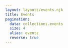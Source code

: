 ```yaml
---
layout: layouts/events.njk
title: Events
pagination:
  data: collections.events
  size: 4
  alias: events
  reverse: true
---
```

